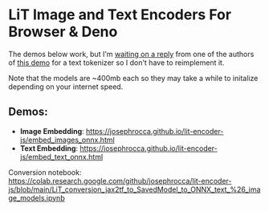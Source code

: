 # LiT Image and Text Encoders For Browser & Deno
The demos below work, but I'm [waiting on a reply](https://twitter.com/giffmana/status/1514721929718124547) from one of the authors of [this demo](https://google-research.github.io/vision_transformer/lit/) for a text tokenizer so I don't have to reimplement it.

Note that the models are ~400mb each so they may take a while to initalize depending on your internet speed.

## Demos:
* **Image Embedding**: https://josephrocca.github.io/lit-encoder-js/embed_images_onnx.html
* **Text Embedding**: https://josephrocca.github.io/lit-encoder-js/embed_text_onnx.html

Conversion notebook: https://colab.research.google.com/github/josephrocca/lit-encoder-js/blob/main/LiT_conversion_jax2tf_to_SavedModel_to_ONNX_text_%26_image_models.ipynb
